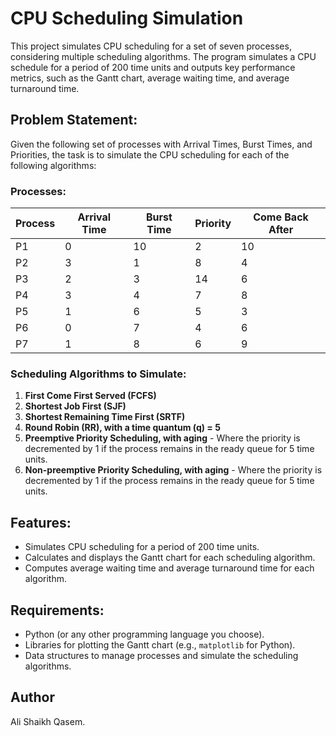 # CPU Scheduling Simulation

This project simulates CPU scheduling for a set of seven processes, considering multiple scheduling algorithms. The program simulates a CPU schedule for a period of 200 time units and outputs key performance metrics, such as the Gantt chart, average waiting time, and average turnaround time.

## Problem Statement:
Given the following set of processes with Arrival Times, Burst Times, and Priorities, the task is to simulate the CPU scheduling for each of the following algorithms:

### Processes:
| Process | Arrival Time | Burst Time | Priority | Come Back After |
|---------|--------------|------------|----------|-----------------|
| P1      | 0            | 10         | 2        | 10              |
| P2      | 3            | 1          | 8        | 4               |
| P3      | 2            | 3          | 14       | 6               |
| P4      | 3            | 4          | 7        | 8               |
| P5      | 1            | 6          | 5        | 3               |
| P6      | 0            | 7          | 4        | 6               |
| P7      | 1            | 8          | 6        | 9               |

### Scheduling Algorithms to Simulate:
1. **First Come First Served (FCFS)**
2. **Shortest Job First (SJF)**
3. **Shortest Remaining Time First (SRTF)**
4. **Round Robin (RR), with a time quantum (q) = 5**
5. **Preemptive Priority Scheduling, with aging** - Where the priority is decremented by 1 if the process remains in the ready queue for 5 time units.
6. **Non-preemptive Priority Scheduling, with aging** - Where the priority is decremented by 1 if the process remains in the ready queue for 5 time units.

## Features:
- Simulates CPU scheduling for a period of 200 time units.
- Calculates and displays the Gantt chart for each scheduling algorithm.
- Computes average waiting time and average turnaround time for each algorithm.

## Requirements:
- Python (or any other programming language you choose).
- Libraries for plotting the Gantt chart (e.g., `matplotlib` for Python).
- Data structures to manage processes and simulate the scheduling algorithms.

## Author
Ali Shaikh Qasem.

